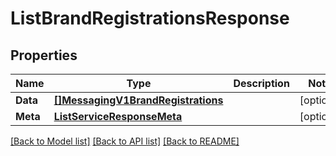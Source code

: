 # ListBrandRegistrationsResponse

## Properties

Name | Type | Description | Notes
------------ | ------------- | ------------- | -------------
**Data** | [**[]MessagingV1BrandRegistrations**](MessagingV1BrandRegistrations.md) |  |[optional] 
**Meta** | [**ListServiceResponseMeta**](ListServiceResponseMeta.md) |  |[optional] 

[[Back to Model list]](../README.md#documentation-for-models) [[Back to API list]](../README.md#documentation-for-api-endpoints) [[Back to README]](../README.md)


